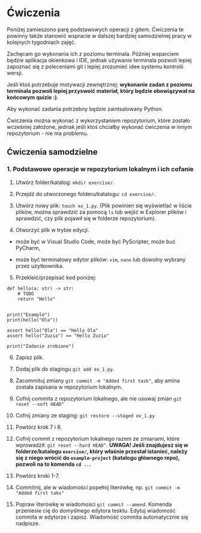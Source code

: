 # Ćwiczenia

Poniżej zamieszono parę podstawowych operacji z gitem. Ćwiczenia te powinny także stanowić
wspracie w dalszej bardziej samodzielnej pracy w kolejnych tygodniach zajęć.

Zachęcam go wykonania ich z poziomu terminala. Później wsparciem będzie aplikacja okienkowa i
IDE, jednak używanie terminala pozwoli lepiej zapoznać się z poleceniami git i lepiej zrozumieć
idee systemu kontrolii wersji.

Jeśli ktoś potrzebuje motywacji zewnętrznej: **wykonanie zadań z poziomu terminala pozwoli
lepiej przyswoić materiał, który będzie obowiązywał na końcowym quizie :)**.

Aby wykonać zadania potrzebny będzie zaintsalowany Python.

Ćwiczenia można wykonać z wykorzystaniem repozytorium, które zostało wcześniej założone, jednak
jeśli ktoś chciałby wykonać ćwiczenia w innym repozytorium - nie ma problemu.

## Ćwiczenia samodzielne

### 1. Podstawowe operacje w repozytorium lokalnym i ich cofanie

1. Utwórz folder/katalog: `mkdir exercise/`.

2. Przejdź do utworzonego folderu/katalogu: `cd exercise/`.

3. Utwórz nowy plik: `touch ex_1.py`. (Plik powinien się wyświetlać w liście plików, można sprawdzić
za pomocą `ls` lub wejść w Explorer plików i sprawdzić, czy plik pojawił się w folderze repozytorium).

4. Otworzyć plik w trybie edycji.

- może być w Visual Studio Code, może być PyScripter, może buć PyCharm,

- może być terminalowy edytor plików: `vim`, `nano` lub dowolny wybrany przez użytkownika.

5. Przekleić/przepisać kod poniżej:

```
def hello(a: str) -> str:
    # TODO
    return "Hello"


print("Example")
print(hello("Ola"))

assert hello("Ola") == "Hello Ola"
assert hello("Zuzia") == "Hello Zuzia"

print("Zadanie zrobione")
```

6. Zapisz plik.

7. Dodaj plik do stagingu `git add ex_1.py`.

8. Zacommituj zmiany `git commit -m "Added first task"`, aby amina została zapisana w repozytorium 
lokalnym.

9. Cofnij commita z repozytorium lokalnego, ale nie usuwaj zmian `git reset --soft HEAD^`

10. Cofnij zmiany ze staging: `git restore --staged ex_1.py`

11. Powtórz krok 7 i 8.

12. Cofnij commit z repozytorium lokalnego razem ze zmianami, które wprowadził: `git reset --hard HEAD^`.
**UWAGA! Jeśli znajdujesz się w folderze/katalogu `exercise/`, który właśnie przestał istanieć, należy
się z niego wrócić do `example-project` (katalogu głównego repo), pozwoli na to komenda `cd ..`.**

13. Powtórz kroki 1-7.

14. Commitnij, ale w wiadomości popełnij literówkę, np. `git commit -m "Added first taks"`

15. Popraw literówkę w wiadomości `git commit --amend`. Komenda przeniesie cię do domyślnego edytora
tesktu. Edytuj wiadomość commita w edytorze i zapisz. Wiadomość commita automatycznie się 
nadpisze.






